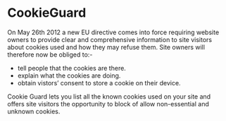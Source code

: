 CookieGuard
===========

On May 26th 2012 a new EU directive comes into force requiring website owners to provide clear and comprehensive information to site visitors about cookies used and how they may refuse them.
Site owners will therefore now be obliged to:-
  - tell people that the cookies are there.
  - explain what the cookies are doing.
  - obtain vistors’ consent to store a cookie on their device.

Cookie Guard lets you list all the known cookies used on your site and offers site visitors the opportunity to block of allow non-essential and unknown cookies.